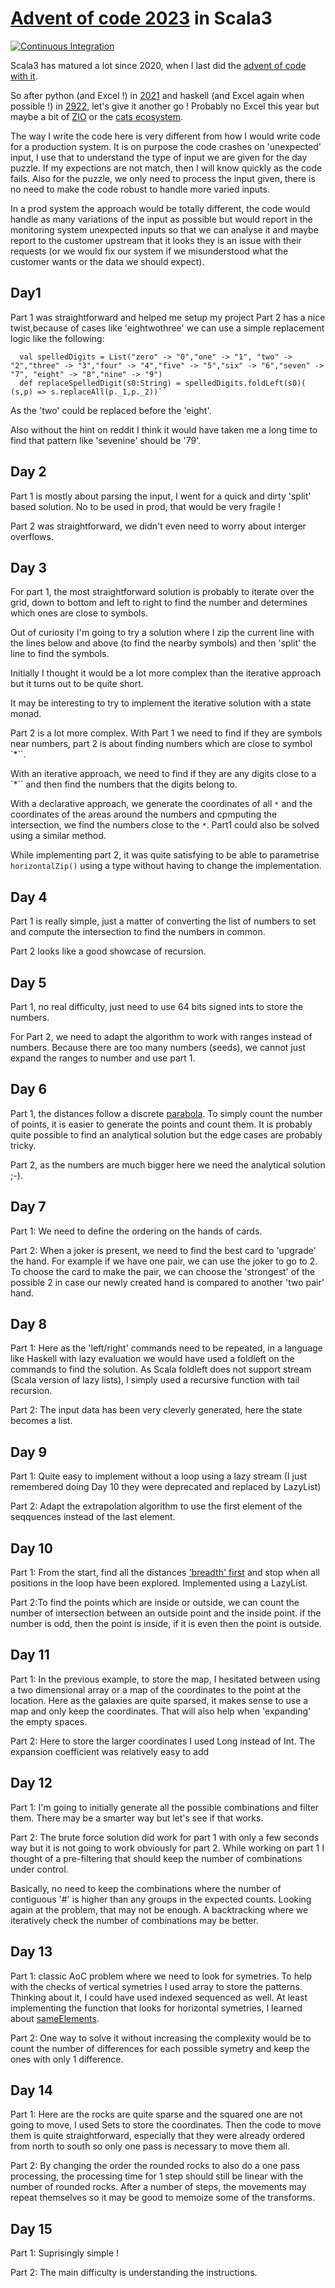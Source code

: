 # [Advent of code 2023](https://adventofcode.com/2023) in Scala3

[![Continuous Integration](https://github.com/benoitpas/aoc-2023/actions/workflows/main.yml/badge.svg)](https://github.com/benoitpas/aoc-2023/actions/workflows/main.yml)

Scala3 has matured a lot since 2020, when I last did the [advent of code with it](https://github.com/benoitpas/advent-of-code-2020). 

So after python (and Excel !) in [2021](https://github.com/benoitpas/advent-of-code-2021) and haskell (and Excel again when possible !) in [2922](https://github.com/benoitpas/advent-of-code-2021), let's give it another go ! Probably no Excel this year but maybe a bit of [ZIO](https://typelevel.org/projects/) or the [cats ecosystem](https://typelevel.org/projects/).

The way I write the code here is very different from how I would write code for a production system. It is on purpose the code crashes on 'unexpected' input, I use that to understand the type of input we are given for the day puzzle. If my expections are not match, then I will know quickly as the code fails. Also for the puzzle, we only need to process the input given, there is no need to make the code robust to handle more varied inputs.

In a prod system the approach would be totally different, the code would handle as many variations of the input as possible but would report in the monitoring system unexpected inputs so that we can analyse it and maybe report to the customer upstream that it looks they is an issue with their requests (or we would fix our system if we misunderstood what the customer wants or the data we should expect).

## Day1
Part 1 was straightforward and helped me setup my project
Part 2 has a nice twist,because of cases like 'eightwothree' we can use a simple replacement logic like the following:
```
  val spelledDigits = List("zero" -> "0","one" -> "1", "two" -> "2","three" -> "3","four" -> "4","five" -> "5","six" -> "6","seven" -> "7", "eight" -> "8","nine" -> "9")
  def replaceSpelledDigit(s0:String) = spelledDigits.foldLeft(s0)( (s,p) => s.replaceAll(p._1,p._2))``
```
As the 'two' could be replaced before the 'eight'.

Also without the hint on reddit I think it would have taken me a long time to find that pattern like 'sevenine' should be '79'.

## Day 2
Part 1 is mostly about parsing the input, I went for a quick and dirty 'split' based solution. No to be used in prod, that would be very fragile !

Part 2 was straightforward, we didn't even need to worry about interger overflows.

## Day 3
For part 1, the most straightforward solution is probably to iterate over the grid, down to bottom and left to right to find the number and determines which ones are close to symbols.

Out of curiosity I'm going to try a solution where I zip the current line with the lines below and above (to find the nearby symbols) and then 'split' the line to find the symbols.

Initially I thought it would be a lot more complex than the iterative approach but it turns out to be quite short.

It may be interesting to try to implement the iterative solution with a state monad.

Part 2 is a lot more complex. With Part 1 we need to find if they are symbols near numbers, part 2 is about finding numbers which are close to symbol `*``.

With an iterative approach, we need to find if they are any digits close to a `*`` and then find the numbers that the digits belong to.

With a declarative approach, we generate the coordinates of all `*` and the coordinates of the areas around the numbers and cpmputing the intersection, we find the numbers close to the `*`. Part1 could also be solved using a similar method.

While implementing part 2, it was quite satisfying to be able to parametrise `horizontalZip()` using a type without having to change the implementation.

## Day 4

Part 1 is really simple, just a matter of converting the list of numbers to set and compute the intersection to find the numbers in common.

Part 2 looks like a good showcase of recursion.

## Day 5

Part 1, no real difficulty, just need to use 64 bits signed ints to store the numbers.

For Part 2, we need to adapt the algorithm to work with ranges instead of numbers. Because there are too many numbers (seeds), we cannot just expand the ranges to number and use part 1.

## Day 6

Part 1, the distances follow a discrete [parabola](https://en.wikipedia.org/wiki/Parabola). To simply count the number of points, it is easier to generate the points and count them. It is probably quite possible to find an analytical solution but the edge cases are probably tricky.

Part 2, as the numbers are much bigger here we need the analytical solution ;-).

## Day 7

Part 1: We need to define the ordering on the hands of cards.

Part 2: When a joker is present, we need to find the best card to 'upgrade' the hand. For example if we have one pair, we can use the joker to go to 2. To choose the card to make the pair, we can choose the 'strongest' of the possible 2 in case our newly created hand is compared to another 'two pair' hand.

## Day 8

Part 1: Here as the 'left/right' commands need to be repeated, in a language like Haskell with lazy evaluation we would have used a foldleft on the commands to find the solution. As Scala foldleft does not support stream (Scala version of lazy lists), I simply used a recursive function with tail recursion.

Part 2: The input data has been very cleverly generated, here the state becomes a list.

## Day 9

Part 1: Quite easy to implement without a loop using a lazy stream (I just remembered doing Day 10 they were deprecated and replaced by LazyList)

Part 2: Adapt the extrapolation algorithm to use the first element of the seqquences instead of the last element.

## Day 10

Part 1: From the start, find all the distances ['breadth' first](https://en.wikipedia.org/wiki/Breadth-first_search) and stop when all positions in the loop have been explored. Implemented using a LazyList.

Part 2:To find the points which are inside or outside, we can count the number of intersection between an outside point and the inside point. if the number is odd, then the point is inside, if it is even then the point is outside.

## Day 11

Part 1: In the previous example, to store the map, I hesitated between using a two dimensional array or a map of the coordinates to the point at the location. Here as the galaxies are quite sparsed, it makes sense to use a map and only keep the coordinates. That will also help when 'expanding' the empty spaces.

Part 2: Here to store the larger coordinates I used Long instead of Int. The expansion coefficient was relatively easy to add

## Day 12

Part 1: I'm going to initially generate all the possible combinations and filter them. There may be a smarter way but let's see if that works.

Part 2: The brute force solution did work for part 1 with only a few seconds way but it is not going to work obviously for part 2. While working on part 1 I thought of a pre-filtering that should keep the number of combinations under control.

Basically, no need to keep the combinations where the number of contiguous '#' is higher than any groups in the expected counts. Looking again at the problem, that may not be enough. A backtracking where we iteratively check the number of combinations may be better.

## Day 13

Part 1: classic AoC problem where we need to look for symetries. To help with the checks of vertical symetries I used array to store the patterns. Thinking about it, I could have used indexed sequenced as well. At least implementing the function that looks for horizontal symetries, I learned about [sameElements](https://nrinaudo.github.io/scala-best-practices/unsafe/array_comparison.html).

Part 2: One way to solve it without increasing the complexity would be to count the number of differences for each possible symetry and keep the ones with only 1 difference.

## Day 14

Part 1: Here are the rocks are quite sparse and the squared one are not going to move, I used Sets to store the coordinates. Then the code to move them is quite straightforward, especially that they were already ordered from north to south so only one pass is necessary to move them all.

Part 2: By changing the order the rounded rocks to also do a one pass processing, the processing time for 1 step should still be linear with the number of rounded rocks. After a number of steps, the movements may repeat themselves so it may be good to memoize some of the transforms.

## Day 15

Part 1: Suprisingly simple !

Part 2: The main difficulty is understanding the instructions.